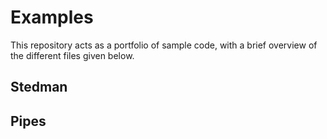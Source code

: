 # Examples
This repository acts as a portfolio of sample code, with a brief overview of the different files given below.

## Stedman

## Pipes
